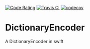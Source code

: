 [![Code Rating](
https://www.codefactor.io/repository/github/ariskox/DictionaryEncoder/badge?style=plastic)](
https://www.codefactor.io/repository/github/ariskox/DictionaryEncoder)
[![Travis CI](https://www.travis-ci.com/ariskox/DictionaryEncoder.svg?branch=master)](https://www.travis-ci.com/ariskox/DictionaryEncoder)
[![codecov](https://codecov.io/gh/ariskox/DictionaryEncoder/branch/master/graph/badge.svg?token=X6Pwz1a83Q)](https://codecov.io/gh/ariskox/DictionaryEncoder)

# DictionaryEncoder
A DictionaryEncoder in swift
